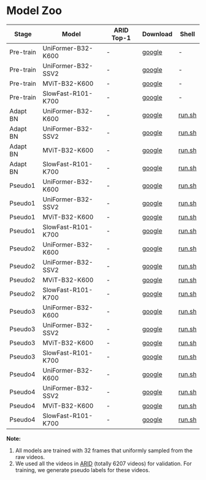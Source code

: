 # Model Zoo


|   Stage   | Model                | ARID Top-1 | Download   | Shell|
| --------- | -------------------- | --------------- | ---------- | ---- |
| Pre-train | UniFormer-B32-K600   | -               | [google](https://drive.google.com/file/d/1-DwdVf8w8lYj-iFpU40pfEpog9VE5PQB/view?usp=sharing) | - |
| Pre-train | UniFormer-B32-SSV2   | -               | [google](https://drive.google.com/file/d/1-rpMARXnyvyj6YUJkIvVqtna86egpjoS/view?usp=sharingg) | - |
| Pre-train | MViT-B32-K600        | -               | [google](https://dl.fbaipublicfiles.com/pyslowfast/model_zoo/mvit/k600.pyth) | - |
| Pre-train | SlowFast-R101-K700   | -               | [google](https://drive.google.com/file/d/1v1FdPUXBNRj-oKfctScT4L4qk8L1k3Gg/view?usp=sharing) | - |
| Adapt BN  | UniFormer-B32-K600   | -               | [google]() | [run.sh]() |
| Adapt BN  | UniFormer-B32-SSV2   | -               | [google]() | [run.sh]() |
| Adapt BN  | MViT-B32-K600        | -               | [google]() | [run.sh]() |
| Adapt BN  | SlowFast-R101-K700   | -               | [google]() | [run.sh]() |
| Pseudo1   | UniFormer-B32-K600   | -               | [google]() | [run.sh]() |
| Pseudo1   | UniFormer-B32-SSV2   | -               | [google]() | [run.sh]() |
| Pseudo1   | MViT-B32-K600        | -               | [google]() | [run.sh]() |
| Pseudo1   | SlowFast-R101-K700   | -               | [google]() | [run.sh]() |
| Pseudo2   | UniFormer-B32-K600   | -               | [google]() | [run.sh]() |
| Pseudo2   | UniFormer-B32-SSV2   | -               | [google]() | [run.sh]() |
| Pseudo2   | MViT-B32-K600        | -               | [google]() | [run.sh]() |
| Pseudo2   | SlowFast-R101-K700   | -               | [google]() | [run.sh]() |
| Pseudo3   | UniFormer-B32-K600   | -               | [google]() | [run.sh]() |
| Pseudo3   | UniFormer-B32-SSV2   | -               | [google]() | [run.sh]() |
| Pseudo3   | MViT-B32-K600        | -               | [google]() | [run.sh]() |
| Pseudo3   | SlowFast-R101-K700   | -               | [google]() | [run.sh]() |
| Pseudo4   | UniFormer-B32-K600   | -               | [google]() | [run.sh]() |
| Pseudo4   | UniFormer-B32-SSV2   | -               | [google]() | [run.sh]() |
| Pseudo4   | MViT-B32-K600        | -               | [google]() | [run.sh]() |
| Pseudo4   | SlowFast-R101-K700   | -               | [google]() | [run.sh]() |

**Note:**
1. All models are trained with 32 frames that uniformly sampled from the raw videos.
2. We used all the videos in [ARID](https://xuyu0010.github.io/arid.html) (totally 6207 videos) for validation. For training, we generate pseudo labels for these videos. 